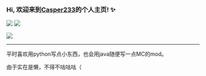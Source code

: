 ### Hi, 欢迎来到[Casper233](https://github.com/Casper233)的个人主页! ✨

![](https://github-readme-stats.vercel.app/api?username=Casper233&show_icons=true&theme=dark&count_private=true)
![](https://github-readme-stats.vercel.app/api/top-langs/?username=Casper233&theme=dark&layout=compact)

![](https://github-readme-activity-graph.cyclic.app/graph?username=Casper233&theme=github)

---

平时喜欢用python写点小东西，也会用java随便写一点MC的mod。

由于实在是懒，不得不咕咕咕（
